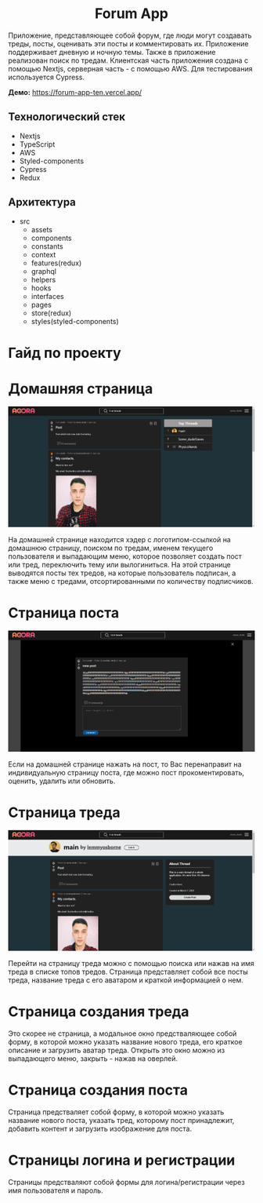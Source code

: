 <h1 align="center">
  Forum App
 </h1>

Приложение, представляющее собой форум, где люди могут создавать треды, посты, оценивать эти посты и комментировать их. Приложение поддерживает дневную и ночную темы. Также в приложение реализован поиск по тредам. Клиентская часть приложения создана с помощью Nextjs, серверная часть - с помощью AWS. Для тестирования используется Cypress.

<strong>Демо:</strong> https://forum-app-ten.vercel.app/

## Технологический стек

-   Nextjs
-   TypeScript
-   AWS
-   Styled-components
-   Cypress
-   Redux

## Архитектура
-   src
    -   assets   
    -   components
    -   constants
    -   context
    -   features(redux)
    -   graphql
    -   helpers
    -   hooks
    -   interfaces
    -   pages
    -   store(redux)
    -   styles(styled-components)
  
  # Гайд по проекту

 # Домашняя страница

![Preview](/src/assets/home-page-preview.png)

  На домашней странице находится хэдер с логотипом-ссылкой на домашнюю страницу, поиском по тредам, именем текущего пользователя и выпадающим меню, которое позволяет создать пост или тред, переключить тему или вылогиниться. На этой странице выводятся посты тех тредов, на которые пользователь подписан, а также меню с тредами, отсортированными по количеству подписчиков.
  
  # Страница поста 
  
![Preview](/src/assets/post-page-preview.png)
  
  
  Если на домашней странице нажать на пост, то Вас перенаправит на индивидуальную страницу поста, где можно пост прокоментировать, оценить, удалить или обновить.
    
   # Страница треда
   
![Preview](/src/assets/thread-page-preview.png)
   
   
   Перейти на страницу треда можно с помощью поиска или нажав на имя треда в списке топов тредов. Страница представляет собой все посты треда, название треда с его аватаром и краткой информацией о нем.
   
   # Страница создания треда 
   
  Это скорее не страница, а модальное окно предстваляющее собой форму, в которой можно указать название нового треда, его краткое описание и загрузить аватар треда.
  Открыть это окно можно из выпадающего меню, закрыть - нажав на оверлей.
    
   # Страница создания поста 
   
  Страница предстваляет собой форму, в которой можно указать название нового поста, указать тред, которому пост принадлежит, добавить контент и загрузить изображение для поста.
    
   # Страницы логина и регистрации
   
  Страницы предстваляют собой формы для логина/регистрации через имя пользователя и пароль.
   
  
